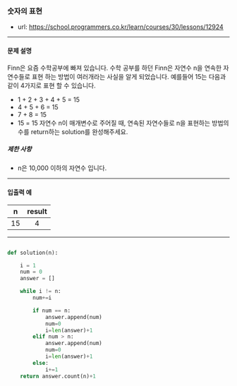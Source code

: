 ### 숫자의 표현

 - url: https://school.programmers.co.kr/learn/courses/30/lessons/12924
 
 --------
 
#### 문제 설명
Finn은 요즘 수학공부에 빠져 있습니다. 수학 공부를 하던 Finn은 자연수 n을 연속한 자연수들로 표현 하는 방법이 여러개라는 사실을 알게 되었습니다. 예를들어 15는 다음과 같이 4가지로 표현 할 수 있습니다.

 - 1 + 2 + 3 + 4 + 5 = 15
 - 4 + 5 + 6 = 15
 - 7 + 8 = 15
 - 15 = 15
자연수 n이 매개변수로 주어질 때, 연속된 자연수들로 n을 표현하는 방법의 수를 return하는 solution를 완성해주세요.

##### 제한 사항
 - n은 10,000 이하의 자연수 입니다.
 
--------
 
#### 입출력 예
|n|result|
|:---:|:---:|
|15|4|
 
--------

```python

def solution(n):

    i = 1
    num = 0
    answer = []

    while i != n:
        num+=i

        if num == n:
            answer.append(num)
            num=0
            i=len(answer)+1
        elif num > n:
            answer.append(num)
            num=0
            i=len(answer)+1
        else:
            i+=1
    return answer.count(n)+1
    

```
